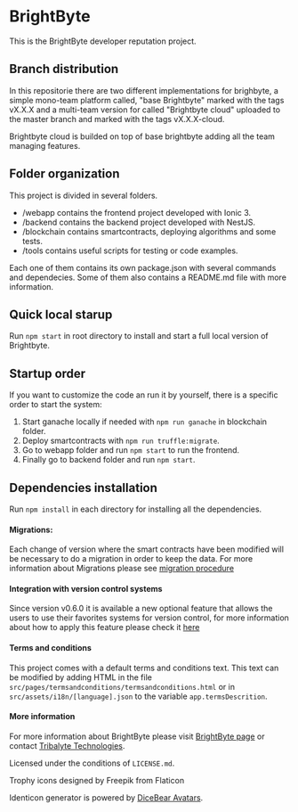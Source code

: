 # BrightByte
This is the BrightByte developer reputation project.

## Branch distribution
In this repositorie there are two different implementations for brighbyte, a simple mono-team platform called, "base Brightbyte" marked with the tags vX.X.X and a multi-team version for called "Brightbyte cloud" uploaded to the master branch and marked with the tags vX.X.X-cloud.

Brightbyte cloud is builded on top of base brightbyte adding all the team managing features.

## Folder organization
This project is divided in several folders.

 - /webapp contains the frontend project developed with Ionic 3.
 - /backend contains the backend project developed with NestJS.
 - /blockchain contains smartcontracts, deploying algorithms and some tests.
 - /tools contains useful scripts for testing or code examples.

 Each one of them contains its own package.json with several commands and dependecies. Some of them also contains a README.md file with more information.

## Quick local starup
Run `npm start` in root directory to install and start a full local version of Brightbyte.

## Startup order
If you want to customize the code an run it by yourself, there is a specific order to start the system:

1. Start ganache locally if needed with `npm run ganache` in blockchain folder.
2. Deploy smartcontracts with `npm run truffle:migrate`.
3. Go to webapp folder and run `npm start` to run the frontend.
4. Finally go to backend folder and run `npm start`.

## Dependencies installation
Run `npm install` in each directory for installing all the dependencies.

 #### Migrations:
 
Each change of version where the smart contracts have been modified will be necessary to do a migration in order to
keep the data. For more information about Migrations please see [migration procedure](https://github.com/TribalyteTechnologies/BrightByte/blob/master/webapp/MIGRATIONS.md)

 #### Integration with version control systems

Since version v0.6.0 it is available a new optional feature that allows the users to use their favorites systems for version control, for more information about how to apply this feature please check it [here](https://github.com/TribalyteTechnologies/BrightByte/blob/master/backend/README.md) 


 #### Terms and conditions
This project comes with a default terms and conditions text. This text can be modified by adding HTML in the file `src/pages/termsandconditions/termsandconditions.html` or in `src/assets/i18n/[language].json` to the variable `app.termsDescrition`.

 #### More information

For more information about BrightByte please visit [BrightByte page](http://brightbyteapp.com/) or contact [Tribalyte Technologies](http://tribalyte.com).

Licensed under the conditions of `LICENSE.md`.

Trophy icons designed by Freepik from Flaticon

Identicon generator is powered by [DiceBear Avatars](https://avatars.dicebear.com).

